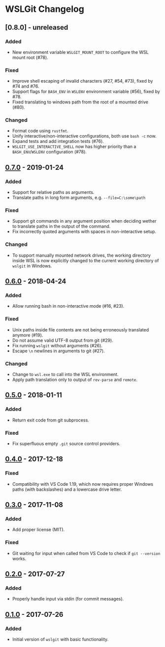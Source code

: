 # WSLGit Changelog


## [0.8.0] - unreleased

### Added

- New environment variable `WSLGIT_MOUNT_ROOT` to configure the
    WSL mount root (#78). 

### Fixed

- Improve shell escaping of invalid characters (#27, #54, #73),
    fixed by #74 and #76.
- Support flags for `BASH_ENV` in `WSLENV` environment variable (#56),
    fixed by #78.
- Fixed translating to windows path from the root of a mounted drive (#80).

### Changed

- Format code using `rustfmt`.
- Unify interactive/non-interactive configurations, both use `bash -c` now.
- Expand tests and add integration tests (#76).
- `WSLGIT_USE_INTERACTIVE_SHELL` now has higher priority than a
    `BASH_ENV`/`WSLENV` configuration (#78).


## [0.7.0] - 2019-01-24

### Added

- Support for relative paths as arguments.
- Translate paths in long form arguments, e.g. `--file=C:\some\path`

### Fixed

- Support git commands in any argument position when deciding wether to
  translate paths in the output of the command.
- Fix incorrectly quoted arguments with spaces in non-interactive setup.

### Changed

- To support manually mounted network drives, the working directory inside WSL
  is now explicitly changed to the current working directory of `wslgit`
  in Windows.


## [0.6.0] - 2018-04-24

### Added

- Allow running bash in non-interactive mode (#16, #23).

### Fixed

- Unix paths inside file contents are not being erroneously translated anymore (#19).
- Do not assume valid UTF-8 output from git (#29).
- Fix running `wslgit` without arguments (#26).
- Escape `\n` newlines in arguments to git (#27).

### Changed

- Change to `wsl.exe` to call into the WSL environment.
- Apply path translation only to output of `rev-parse` and `remote`.


## [0.5.0] - 2018-01-11

### Added

- Return exit code from git subprocess.

### Fixed

- Fix superfluous empty `.git` source control providers.


## [0.4.0] - 2017-12-18

### Fixed

- Compatibility with VS Code 1.19, which now requires proper Windows paths
    (with backslashes) and a lowercase drive letter.


## [0.3.0] - 2017-11-08

### Added

- Add proper license (MIT).

### Fixed

- Git waiting for input when called from VS Code to check if `git --version`
    works.


## [0.2.0] - 2017-07-27

### Added

- Properly handle input via stdin (for commit messages).


## [0.1.0] - 2017-07-26

### Added

- Initial version of `wslgit` with basic functionality.


[0.1.0]: #
[0.2.0]: https://github.com/andy-5/wslgit/releases/tag/v0.2.0
[0.3.0]: https://github.com/andy-5/wslgit/releases/tag/v0.3.0
[0.4.0]: https://github.com/andy-5/wslgit/releases/tag/v0.4.0
[0.5.0]: https://github.com/andy-5/wslgit/releases/tag/v0.5.0
[0.6.0]: https://github.com/andy-5/wslgit/releases/tag/v0.6.0
[0.7.0]: https://github.com/andy-5/wslgit/releases/tag/v0.7.0
